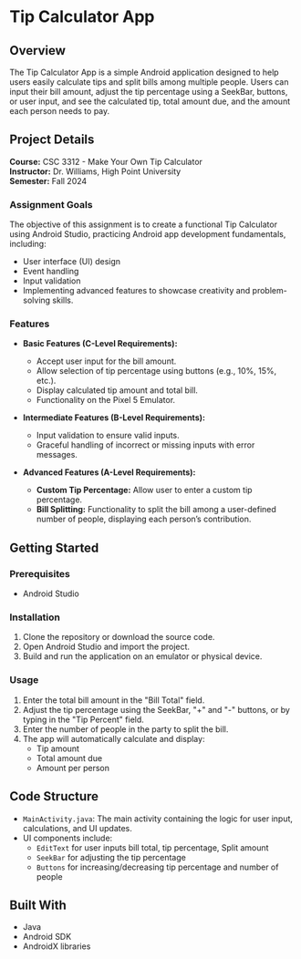 # Tip Calculator App

## Overview
The Tip Calculator App is a simple Android application designed to help users easily calculate tips and split bills among multiple people. Users can input their bill amount, adjust the tip percentage using a SeekBar, buttons, or user input, and see the calculated tip, total amount due, and the amount each person needs to pay.

## Project Details
**Course:** CSC 3312 - Make Your Own Tip Calculator  
**Instructor:** Dr. Williams, High Point University  
**Semester:** Fall 2024

### Assignment Goals
The objective of this assignment is to create a functional Tip Calculator using Android Studio, practicing Android app development fundamentals, including:
- User interface (UI) design
- Event handling
- Input validation
- Implementing advanced features to showcase creativity and problem-solving skills.

### Features
- **Basic Features (C-Level Requirements):**
  - Accept user input for the bill amount.
  - Allow selection of tip percentage using buttons (e.g., 10%, 15%, etc.).
  - Display calculated tip amount and total bill.
  - Functionality on the Pixel 5 Emulator.

- **Intermediate Features (B-Level Requirements):**
  - Input validation to ensure valid inputs.
  - Graceful handling of incorrect or missing inputs with error messages.

- **Advanced Features (A-Level Requirements):**
  - **Custom Tip Percentage:** Allow user to enter a custom tip percentage.
  - **Bill Splitting:** Functionality to split the bill among a user-defined number of people, displaying each person’s contribution.

## Getting Started

### Prerequisites
- Android Studio

### Installation
1. Clone the repository or download the source code.
2. Open Android Studio and import the project.
3. Build and run the application on an emulator or physical device.

### Usage
1. Enter the total bill amount in the "Bill Total" field.
2. Adjust the tip percentage using the SeekBar, "+" and "-" buttons, or by typing in the "Tip Percent" field.
3. Enter the number of people in the party to split the bill.
4. The app will automatically calculate and display:
   - Tip amount
   - Total amount due 
   - Amount per person

## Code Structure
- `MainActivity.java`: The main activity containing the logic for user input, calculations, and UI updates.
- UI components include:
  - `EditText` for user inputs bill total, tip percentage, Split amount
  - `SeekBar` for adjusting the tip percentage
  - `Buttons` for increasing/decreasing tip percentage and number of people

## Built With
- Java
- Android SDK
- AndroidX libraries
